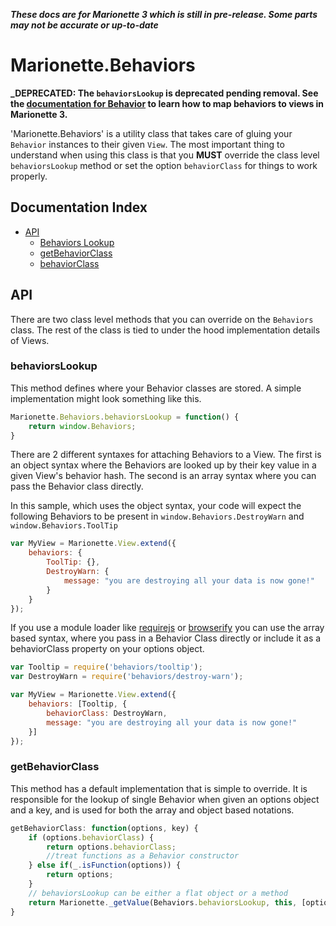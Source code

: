 **_These docs are for Marionette 3 which is still in pre-release. Some parts may
not be accurate or up-to-date_**

# Marionette.Behaviors

**_DEPRECATED: The `behaviorsLookup` is deprecated pending removal. See the
[documentation for Behavior](./marionette.behavior.md) to learn how to map
behaviors to views in Marionette 3.**

'Marionette.Behaviors' is a utility class that takes care of gluing your `Behavior` instances to their given `View`.
The most important thing to understand when using this class is that you **MUST** override the class level `behaviorsLookup` method or set the option `behaviorClass` for things to work properly.

## Documentation Index
* [API](#api)
  * [Behaviors Lookup](#behaviorslookup)
  * [getBehaviorClass](#getbehaviorclass)
  * [behaviorClass](#behaviorclass)

## API

There are two class level methods that you can override on the `Behaviors` class. The rest of the class is tied to under the hood implementation details of Views.

### behaviorsLookup

This method defines where your Behavior classes are stored. A simple implementation might look something like this.

```js
Marionette.Behaviors.behaviorsLookup = function() {
    return window.Behaviors;
}
```

There are 2 different syntaxes for attaching Behaviors to a View.  The first is an object syntax where the Behaviors are looked up by their key value in a given View's behavior hash. The second is an array syntax where you can pass the Behavior class directly.

In this sample, which uses the object syntax, your code will expect the following Behaviors to be present in `window.Behaviors.DestroyWarn` and `window.Behaviors.ToolTip`

```js
var MyView = Marionette.View.extend({
	behaviors: {
        ToolTip: {},
		DestroyWarn: {
			message: "you are destroying all your data is now gone!"
		}
	}
});
```

If you use a module loader like [requirejs](http://requirejs.org/) or [browserify](http://browserify.org/) you can use the array based syntax, where you pass in a Behavior Class directly or include it as a behaviorClass property on your options object.

```js
var Tooltip = require('behaviors/tooltip');
var DestroyWarn = require('behaviors/destroy-warn');

var MyView = Marionette.View.extend({
    behaviors: [Tooltip, {
        behaviorClass: DestroyWarn,
        message: "you are destroying all your data is now gone!"
    }]
});
```

### getBehaviorClass

This method has a default implementation that is simple to override. It is responsible for the lookup of single Behavior when given an options object and a key, and is used for both the array and object based notations.

```js
getBehaviorClass: function(options, key) {
    if (options.behaviorClass) {
        return options.behaviorClass;
        //treat functions as a Behavior constructor
    } else if(_.isFunction(options)) {
        return options;
    }
    // behaviorsLookup can be either a flat object or a method
    return Marionette._getValue(Behaviors.behaviorsLookup, this, [options, key])[key];
}
```
